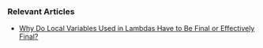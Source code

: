 ### Relevant Articles

- [Why Do Local Variables Used in Lambdas Have to Be Final or Effectively Final?](https://www.baeldung.com/java-lambda-effectively-final-local-variables)
